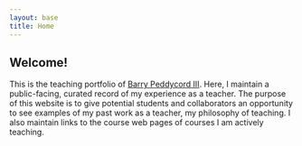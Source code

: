 ```yaml
---
layout: base
title: Home
---
```


Welcome!
--------
This  is the teaching portfolio of [Barry Peddycord III](http://isharacomix.org).
Here, I maintain a public-facing, curated record of my experience as a teacher.
The purpose of this website is to give potential students and collaborators an
opportunity to see examples of my past work as a teacher, my philosophy of
teaching. I also maintain links to the course web pages of courses I am actively
teaching. 


